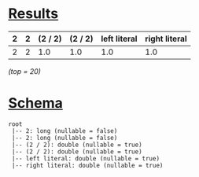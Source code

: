 # [Results](#tab/results)

|2  |2  |(2 / 2)|(2 / 2)|left literal|right literal|
|---|---|-------|-------|------------|-------------|
|2  |2  |1.0    |1.0    |1.0         |1.0          |

_(top = 20)_

# [Schema](#tab/schema)

```shell
root
 |-- 2: long (nullable = false)
 |-- 2: long (nullable = false)
 |-- (2 / 2): double (nullable = true)
 |-- (2 / 2): double (nullable = true)
 |-- left literal: double (nullable = true)
 |-- right literal: double (nullable = true)

```
